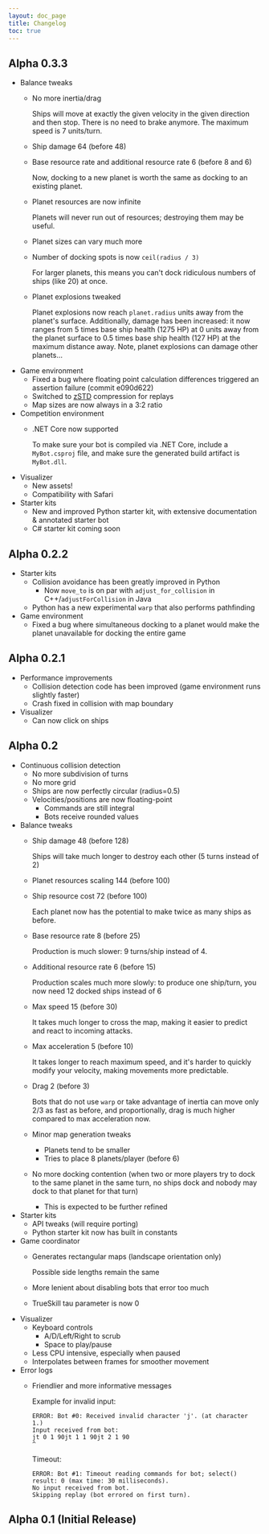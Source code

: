 ```yaml
---
layout: doc_page
title: Changelog
toc: true
---
```


## Alpha 0.3.3

- Balance tweaks
  - No more inertia/drag
  
    Ships will move at exactly the given velocity in the given direction and then stop. There is no need to brake anymore. The maximum speed is 7 units/turn.
  - Ship damage 64 (before 48)
  - Base resource rate and additional resource rate 6 (before 8 and 6)
    
    Now, docking to a new planet is worth the same as docking to an existing planet.
    
  - Planet resources are now infinite
  
    Planets will never run out of resources; destroying them may be useful.
    
  - Planet sizes can vary much more
  - Number of docking spots is now `ceil(radius / 3)`
  
    For larger planets, this means you can't dock ridiculous numbers of ships (like 20) at once.
    
  - Planet explosions tweaked
  
    Planet explosions now reach `planet.radius` units away from the planet's surface. Additionally, damage has been increased: it now ranges from 5 times base ship health (1275 HP) at 0 units away from the planet surface to 0.5 times base ship health (127 HP) at the maximum distance away. Note, planet explosions can damage other planets…
- Game environment
  - Fixed a bug where floating point calculation differences triggered an assertion failure (commit e090d622)
  - Switched to [zSTD](http://facebook.github.io/zstd/) compression for replays
  - Map sizes are now always in a 3:2 ratio
- Competition environment
  - .NET Core now supported
  
    To make sure your bot is compiled via .NET Core, include a `MyBot.csproj` file, and make sure the generated build artifact is `MyBot.dll`.
- Visualizer
  - New assets!
  - Compatibility with Safari
- Starter kits
  - New and improved Python starter kit, with extensive documentation & annotated starter bot
  - C# starter kit coming soon

## Alpha 0.2.2

- Starter kits
  - Collision avoidance has been greatly improved in Python
    - Now `move_to` is on par with `adjust_for_collision` in C++/`adjustForCollision` in Java
  - Python has a new experimental `warp` that also performs pathfinding
- Game environment
  - Fixed a bug where simultaneous docking to a planet would make the planet unavailable for docking the entire game

## Alpha 0.2.1

- Performance improvements
  - Collision detection code has been improved (game environment runs slightly faster)
  - Crash fixed in collision with map boundary
- Visualizer
  - Can now click on ships

## Alpha 0.2

- Continuous collision detection
  - No more subdivision of turns
  - No more grid
  - Ships are now perfectly circular (radius=0.5)
  - Velocities/positions are now floating-point
    - Commands are still integral
    - Bots receive rounded values
- Balance tweaks
   - Ship damage 48 (before 128)
   
     Ships will take much longer to destroy each other (5 turns instead of 2)
   - Planet resources scaling 144 (before 100)
   - Ship resource cost 72 (before 100)
   
     Each planet now has the potential to make twice as many ships as before.
     
   - Base resource rate 8 (before 25)
   
     Production is much slower: 9 turns/ship instead of 4.
   - Additional resource rate 6 (before 15)
   
     Production scales much more slowly: to produce one ship/turn, you now need 12 docked ships instead of 6
   - Max speed 15 (before 30)
   
     It takes much longer to cross the map, making it easier to predict and react to incoming attacks.
   - Max acceleration 5 (before 10)
   
     It takes longer to reach maximum speed, and it's harder to quickly modify your velocity, making movements more predictable.
   - Drag 2 (before 3)
   
     Bots that do not use `warp` or take advantage of inertia can move only
     2/3 as fast as before, and proportionally, drag is much higher compared to max acceleration now.
   - Minor map generation tweaks
     - Planets tend to be smaller
     - Tries to place 8 planets/player (before 6)
   - No more docking contention (when two or more players try to dock to the same planet in the same turn, no ships dock and nobody may dock to that planet for that turn)
     - This is expected to be further refined
- Starter kits
  - API tweaks (will require porting)
  - Python starter kit now has built in constants
- Game coordinator
    - Generates rectangular maps (landscape orientation only)
    
      Possible side lengths remain the same
    
    - More lenient about disabling bots that error too much
    - TrueSkill tau parameter is now 0
- Visualizer
  - Keyboard controls
    - A/D/Left/Right to scrub
    - Space to play/pause
  - Less CPU intensive, especially when paused
  - Interpolates between frames for smoother movement
- Error logs
  - Friendlier and more informative messages
  
    Example for invalid input:

        ERROR: Bot #0: Received invalid character 'j'. (at character 1.)
        Input received from bot:
        jt 0 1 90jt 1 1 90jt 2 1 90
        ^

    Timeout:

        ERROR: Bot #1: Timeout reading commands for bot; select() result: 0 (max time: 30 milliseconds).
        No input received from bot.
        Skipping replay (bot errored on first turn).

## Alpha 0.1 (Initial Release)